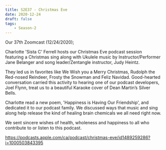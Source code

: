 ```yaml
---
title: S2E37 - Christmas Eve
date: 2020-12-24
draft: false
tags:
    - Season-2
---
```


Our 37th Zoomcast (12/24/2020);

Charlotte 'Sista C' Ferrell hosts our Christmas Eve podcast session featuring a Christmas sing along with Ukulele music by Instructor/Performer Jane Belanger and song leader/Zentangle instructor, Judy Heintz.

They led us in favorites like We Wish you a Merry Christmas, Rudolph the Red-nosed Reindeer, Frosty the Snowman and Feliz Navidad. Good-hearted conversation carried this activity to hearing one of our podcast developers, Joel Flynn, treat us to a beautiful Karaoke cover of Dean Martin’s Silver Bells.

Charlotte read a new poem, 'Happiness is Having Our Friendship', and dedicated it to our podcast family. We discussed ways that music and sing along help release the kind of healing brain chemicals we all need right now.

We sent sincere wishes of health, wholeness and happiness to all who contribute to or listen to this podcast.

https://podcasts.apple.com/ca/podcast/christmas-eve/id1489259286?i=1000503843395